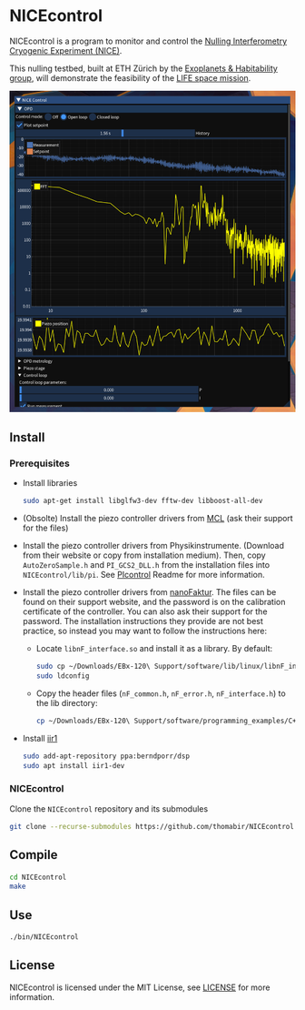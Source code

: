 # NICEcontrol

NICEcontrol is a program to monitor and control the [Nulling Interferometry Cryogenic Experiment (NICE)](https://quanz-group.ethz.ch/research/instrumentation/nice.html).

This nulling testbed, built at ETH Zürich by the [Exoplanets & Habitability group](https://quanz-group.ethz.ch/), will demonstrate the feasibility of the [LIFE space mission](https://life-space-mission.com/).

![User interface of NICEcontrol](./img/ui.png)

## Install

### Prerequisites

* Install libraries

   ```bash
   sudo apt-get install libglfw3-dev fftw-dev libboost-all-dev
   ```

* (Obsolte) Install the piezo controller drivers from [MCL](http://www.madcitylabs.com/) (ask their support for the files)
* Install the piezo controller drivers from Physikinstrumente. (Download from their website or copy from installation medium). Then, copy `AutoZeroSample.h` and `PI_GCS2_DLL.h` from the installation files into `NICEcontrol/lib/pi`. See [PIcontrol](https://github.com/thomabir/PIcontrol) Readme for more information.
* Install the piezo controller drivers from [nanoFaktur](https://www.nanofaktur.com/support). The files can be found on their support website, and the password is on the calibration certificate of the controller. You can also ask their support for the password. The installation instructions they provide are not best practice, so instead you may want to follow the instructions here:
  * Locate `libnF_interface.so` and install it as a library. By default:

    ```bash
    sudo cp ~/Downloads/EBx-120\ Support/software/lib/linux/libnF_interface.so /usr/local/lib/
    sudo ldconfig
     ```

  * Copy the header files (`nF_common.h`, `nF_error.h`, `nF_interface.h`) to the lib directory:

    ```bash
    cp ~/Downloads/EBx-120\ Support/software/programming_examples/C++/demoCpp/nF_Interface/include/* ~/code/NICEcontrol/lib/nF/
    ```

* Install [iir1](https://github.com/berndporr/iir1)

  ```bash
  sudo add-apt-repository ppa:berndporr/dsp
  sudo apt install iir1-dev
  ```

### NICEcontrol

Clone the `NICEcontrol` repository and its submodules

   ```bash
   git clone --recurse-submodules https://github.com/thomabir/NICEcontrol
   ```

## Compile

   ```bash
   cd NICEcontrol
   make
   ```

## Use

```bash
./bin/NICEcontrol
```

## License

NICEcontrol is licensed under the MIT License, see [LICENSE](LICENSE) for more information.
